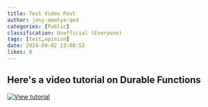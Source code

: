 ```yaml
---
title: Test Video Post
author: jeny-amatya-qed
categories: [Public]
classification: Unofficial (Everyone)
tags: [test,opinion]
date: 2024-09-02 23:08:52 
likes: 0
---
```


## Here's a video tutorial on Durable Functions
[![View tutorial](https://img.youtube.com/vi/YOUTUBE_VIDEO_ID_HERE/0.jpg)](https://www.youtube.com/watch?v=R0ZRbPuPBH8)